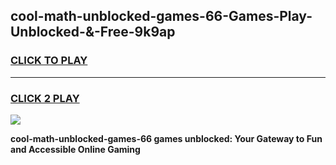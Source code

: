 
## cool-math-unblocked-games-66-Games-Play-Unblocked-&-Free-9k9ap
<h3>
<a href="https://premium76.site?title=cool-math-unblocked-games-66&ref=24A">CLICK TO PLAY</a></h3>
<hr>

<h3>
<a href="https://premium76.site?title=cool-math-unblocked-games-66&ref=24A">CLICK 2 PLAY</a>
  
</h3>

<a href="https://premium76.site?title=cool-math-unblocked-games-66&ref=24A"><img src="https://clearcache.store/games.png"></a>


**cool-math-unblocked-games-66 games unblocked: Your Gateway to Fun and Accessible Online Gaming**
